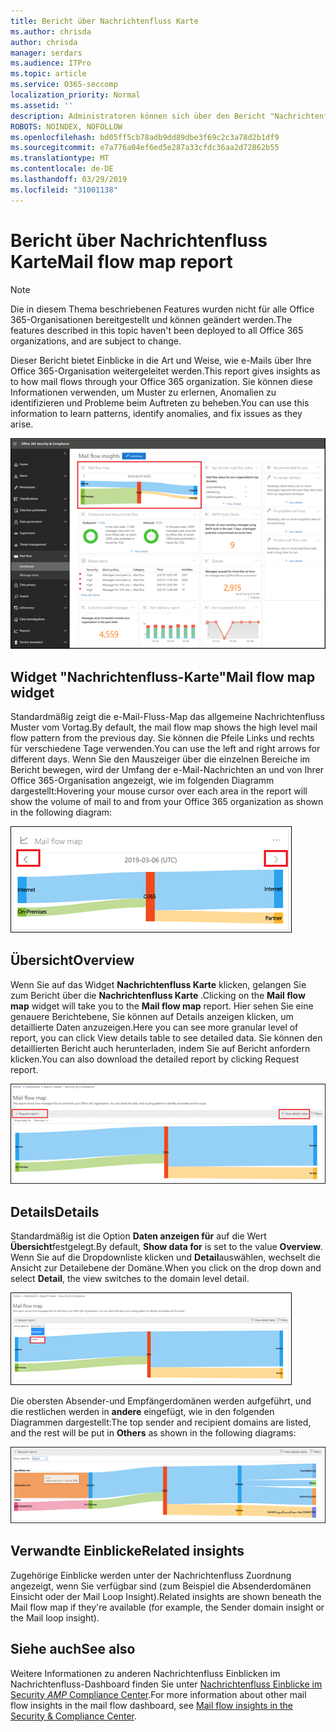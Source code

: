 ```yaml
---
title: Bericht über Nachrichtenfluss Karte
ms.author: chrisda
author: chrisda
manager: serdars
ms.audience: ITPro
ms.topic: article
ms.service: O365-seccomp
localization_priority: Normal
ms.assetid: ''
description: Administratoren können sich über den Bericht "Nachrichtenfluss Karte" im e-Mail-Fluss-Dashboard im Security & Compliance Center informieren.
ROBOTS: NOINDEX, NOFOLLOW
ms.openlocfilehash: bd05ff5cb78adb9dd89dbe3f69c2c3a78d2b1df9
ms.sourcegitcommit: e7a776a04ef6ed5e287a33cfdc36aa2d72862b55
ms.translationtype: MT
ms.contentlocale: de-DE
ms.lasthandoff: 03/29/2019
ms.locfileid: "31001138"
---
```

# <a name="mail-flow-map-report"></a><span data-ttu-id="3ed5b-103">Bericht über Nachrichtenfluss Karte</span><span class="sxs-lookup"><span data-stu-id="3ed5b-103">Mail flow map report</span></span>

> [!NOTE]
> <span data-ttu-id="3ed5b-104">Die in diesem Thema beschriebenen Features wurden nicht für alle Office 365-Organisationen bereitgestellt und können geändert werden.</span><span class="sxs-lookup"><span data-stu-id="3ed5b-104">The features described in this topic haven't been deployed to all Office 365 organizations, and are subject to change.</span></span>

<span data-ttu-id="3ed5b-105">Dieser Bericht bietet Einblicke in die Art und Weise, wie e-Mails über Ihre Office 365-Organisation weitergeleitet werden.</span><span class="sxs-lookup"><span data-stu-id="3ed5b-105">This report gives insights as to how mail flows through your Office 365 organization.</span></span> <span data-ttu-id="3ed5b-106">Sie können diese Informationen verwenden, um Muster zu erlernen, Anomalien zu identifizieren und Probleme beim Auftreten zu beheben.</span><span class="sxs-lookup"><span data-stu-id="3ed5b-106">You can use this information to learn patterns, identify anomalies, and fix issues as they arise.</span></span>

![Der Bericht "Nachrichtenfluss Karte" im Nachrichtenübermittlungs-Dashboard im Security & Compliance Center](media/mail-flow-map-selected.png)

## <a name="mail-flow-map-widget"></a><span data-ttu-id="3ed5b-108">Widget "Nachrichtenfluss-Karte"</span><span class="sxs-lookup"><span data-stu-id="3ed5b-108">Mail flow map widget</span></span>

<span data-ttu-id="3ed5b-109">Standardmäßig zeigt die e-Mail-Fluss-Map das allgemeine Nachrichtenfluss Muster vom Vortag.</span><span class="sxs-lookup"><span data-stu-id="3ed5b-109">By default, the mail flow map shows the high level mail flow pattern from the previous day.</span></span> <span data-ttu-id="3ed5b-110">Sie können die Pfeile Links und rechts für verschiedene Tage verwenden.</span><span class="sxs-lookup"><span data-stu-id="3ed5b-110">You can use the left and right arrows for different days.</span></span> <span data-ttu-id="3ed5b-111">Wenn Sie den Mauszeiger über die einzelnen Bereiche im Bericht bewegen, wird der Umfang der e-Mail-Nachrichten an und von Ihrer Office 365-Organisation angezeigt, wie im folgenden Diagramm dargestellt:</span><span class="sxs-lookup"><span data-stu-id="3ed5b-111">Hovering your mouse cursor over each area in the report will show the volume of mail to and from your Office 365 organization as shown in the following diagram:</span></span>

![Pfeile nach links und rechts im Nachrichtenfluss-Karten-Widget](media/mail-flow-map-widget.png)

## <a name="overview"></a><span data-ttu-id="3ed5b-113">Übersicht</span><span class="sxs-lookup"><span data-stu-id="3ed5b-113">Overview</span></span>

<span data-ttu-id="3ed5b-114">Wenn Sie auf das Widget **Nachrichtenfluss Karte** klicken, gelangen Sie zum Bericht über die **Nachrichtenfluss Karte** .</span><span class="sxs-lookup"><span data-stu-id="3ed5b-114">Clicking on the **Mail flow map** widget will take you to the **Mail flow map** report.</span></span> <span data-ttu-id="3ed5b-115">Hier sehen Sie eine genauere Berichtebene, Sie können auf Details anzeigen klicken, um detaillierte Daten anzuzeigen.</span><span class="sxs-lookup"><span data-stu-id="3ed5b-115">Here you can see more granular level of report, you can click View details table to see detailed data.</span></span> <span data-ttu-id="3ed5b-116">Sie können den detaillierten Bericht auch herunterladen, indem Sie auf Bericht anfordern klicken.</span><span class="sxs-lookup"><span data-stu-id="3ed5b-116">You can also download the detailed report by clicking Request report.</span></span>

![Übersichtsansicht im Bericht "Nachrichtenfluss Karte"](media/mail-flow-map-overview.png)

## <a name="details"></a><span data-ttu-id="3ed5b-118">Details</span><span class="sxs-lookup"><span data-stu-id="3ed5b-118">Details</span></span>

<span data-ttu-id="3ed5b-119">Standardmäßig ist die Option **Daten anzeigen für** auf die Wert **Übersicht**festgelegt.</span><span class="sxs-lookup"><span data-stu-id="3ed5b-119">By default, **Show data for** is set to the value **Overview**.</span></span> <span data-ttu-id="3ed5b-120">Wenn Sie auf die Dropdownliste klicken und **Detail**auswählen, wechselt die Ansicht zur Detailebene der Domäne.</span><span class="sxs-lookup"><span data-stu-id="3ed5b-120">When you click on the drop down and select **Detail**, the view switches to the domain level detail.</span></span>

![SELECT Detail in Show Data for in Overview View in The Mail Flow Map Report](media/mail-flow-map-select-detail.png)

<span data-ttu-id="3ed5b-122">Die obersten Absender-und Empfängerdomänen werden aufgeführt, und die restlichen werden in **andere** eingefügt, wie in den folgenden Diagrammen dargestellt:</span><span class="sxs-lookup"><span data-stu-id="3ed5b-122">The top sender and recipient domains are listed, and the rest will be put in **Others** as shown in the following diagrams:</span></span>

![Detailansicht im Bericht "Nachrichtenfluss Karte"](media/mail-flow-map-detail.png)

## <a name="related-insights"></a><span data-ttu-id="3ed5b-124">Verwandte Einblicke</span><span class="sxs-lookup"><span data-stu-id="3ed5b-124">Related insights</span></span>

<span data-ttu-id="3ed5b-125">Zugehörige Einblicke werden unter der Nachrichtenfluss Zuordnung angezeigt, wenn Sie verfügbar sind (zum Beispiel die Absenderdomänen Einsicht oder der Mail Loop Insight).</span><span class="sxs-lookup"><span data-stu-id="3ed5b-125">Related insights are shown beneath the Mail flow map if they're available (for example, the Sender domain insight or the Mail loop insight).</span></span>

## <a name="see-also"></a><span data-ttu-id="3ed5b-126">Siehe auch</span><span class="sxs-lookup"><span data-stu-id="3ed5b-126">See also</span></span>

<span data-ttu-id="3ed5b-127">Weitere Informationen zu anderen Nachrichtenfluss Einblicken im Nachrichtenfluss-Dashboard finden Sie unter [Nachrichtenfluss Einblicke im Security _AMP_ Compliance Center](mail-flow-insights-v2.md).</span><span class="sxs-lookup"><span data-stu-id="3ed5b-127">For more information about other mail flow insights in the mail flow dashboard, see [Mail flow insights in the Security & Compliance Center](mail-flow-insights-v2.md).</span></span>
